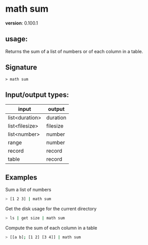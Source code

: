 # math sum

**version**: 0.100.1

## **usage**:

Returns the sum of a list of numbers or of each column in a table.

## Signature

`> math sum `

## Input/output types:

| input            | output   |
| ---------------- | -------- |
| list\<duration\> | duration |
| list\<filesize\> | filesize |
| list\<number\>   | number   |
| range            | number   |
| record           | record   |
| table            | record   |

## Examples

Sum a list of numbers

```bash
> [1 2 3] | math sum
```

Get the disk usage for the current directory

```bash
> ls | get size | math sum
```

Compute the sum of each column in a table

```bash
> [[a b]; [1 2] [3 4]] | math sum
```
